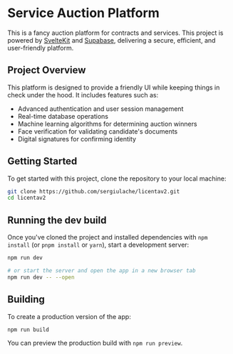 # Service Auction Platform

This is a fancy auction platform for contracts and services. This project is powered by [SvelteKit](https://kit.svelte.dev/) and [Supabase](https://supabase.io/), delivering a secure, efficient, and user-friendly platform.

## Project Overview

This platform is designed to provide a friendly UI while keeping things in check under the hood. It includes features such as:

- Advanced authentication and user session management
- Real-time database operations
- Machine learning algorithms for determining auction winners
- Face verification for validating candidate's documents
- Digital signatures for confirming identity

## Getting Started

To get started with this project, clone the repository to your local machine:

```bash
git clone https://github.com/sergiulache/licentav2.git
cd licentav2
```

## Running the dev build

Once you've cloned the project and installed dependencies with `npm install` (or `pnpm install` or `yarn`), start a development server:

```bash
npm run dev

# or start the server and open the app in a new browser tab
npm run dev -- --open
```

## Building

To create a production version of the app:

```bash
npm run build
```

You can preview the production build with `npm run preview`.

